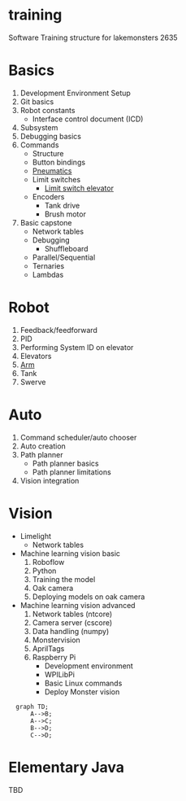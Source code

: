 # training
Software Training structure for lakemonsters 2635

# Basics
1. Development Environment Setup
2. Git basics
3. Robot constants
    - Interface control document (ICD)
4. Subsystem
5. Debugging basics
6. Commands 
    - Structure
    - Button bindings
    - [Pneumatics](https://github.com/Lakemonsters2635/pneumatics_base)
    - Limit switches
        - [Limit switch elevator](https://github.com/Lakemonsters2635/ElevatorBase)
    - Encoders
        - Tank drive
        - Brush motor
7. Basic capstone
    - Network tables
    - Debugging
        - Shuffleboard
    - Parallel/Sequential
    - Ternaries
    - Lambdas

# Robot
1. Feedback/feedforward
2. PID
3. Performing System ID on elevator
4. Elevators
5. [Arm](https://github.com/Lakemonsters2635/arm_motor_base)
6. Tank
7. Swerve

# Auto
1. Command scheduler/auto chooser
2. Auto creation
3. Path planner
    - Path planner basics
    - Path planner limitations
1. Vision integration

# Vision
- Limelight
    - Network tables
- Machine learning vision basic
    1. Roboflow
    1. Python
    1. Training the model
    4. Oak camera
    5. Deploying models on oak camera
- Machine learning vision advanced
    1. Network tables (ntcore)
    1. Camera server (cscore)
    6. Data handling (numpy)
    1. Monstervision
    1. AprilTags
    7. Raspberry Pi
        - Development environment
        - WPILibPi
        - Basic Linux commands
        - Deploy Monster vision


```mermaid
  graph TD;
      A-->B;
      A-->C;
      B-->D;
      C-->D;
```

# Elementary Java
TBD